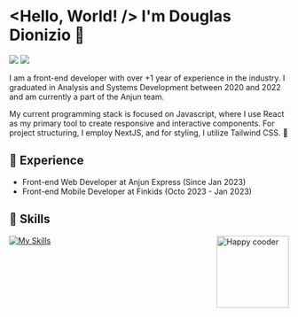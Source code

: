 # <Hello, World! /> I'm Douglas Dionizio 👋
<a href="https://www.linkedin.com/in/douglasdionizio/"><img src="https://img.shields.io/badge/LinkedIn-0077B5?style=for-the-badge&logo=linkedin&logoColor=white"/></a> <a href="mailto:douglasdionizio07@gmail.com"><img src="https://img.shields.io/badge/Gmail-D14836?style=for-the-badge&logo=gmail&logoColor=white"/></a>


I am a front-end developer with over +1 year of experience in the industry. I graduated in Analysis and Systems Development between 2020 and 2022 and am currently a part of the Anjun team.

My current programming stack is focused on Javascript, where I use React as my primary tool to create responsive and interactive components. For project structuring, I employ NextJS, and for styling, I utilize Tailwind CSS. :speech_balloon:




## :briefcase: Experience

* Front-end Web Developer at Anjun Express (Since Jan 2023)
* Front-end Mobile Developer at Finkids (Octo 2023 - Jan 2023)

 ## :wrench: Skills
[![My Skills](https://skillicons.dev/icons?i=html,css,ts,react,tailwind,nextjs,figma,vscode,git,postman)](https://skillicons.dev)
<img src="https://github.com/Anmol-Baranwal/Cool-GIFs-For-GitHub/assets/74038190/3b4607a1-1cc6-41f1-926f-892ae880e7a5" widht="130px" height="130px" align="right" alt="Happy cooder"/>
 

 

 

